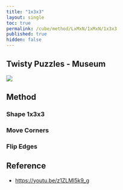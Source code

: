 ```yaml
---
title: "1x3x3"
layout: single
toc: true
permalink: /cube/method/LxMxN/1xMxN/1x3x3
published: true
hidden: false
---
```


<head>
  <base target="_blank">
</head>



## Twisty Puzzles - Museum

<a href="https://twistypuzzles.com/app/museum/museum_showitem.php?pkey=1677">
  <img src="https://twistypuzzles.com/museum/large/01677-01.jpg">
</a>



## Method

### Shape 1x3x3

### Move Corners

### Flip Edges



## Reference

- <https://youtu.be/z1ZLMI5k9_g>
